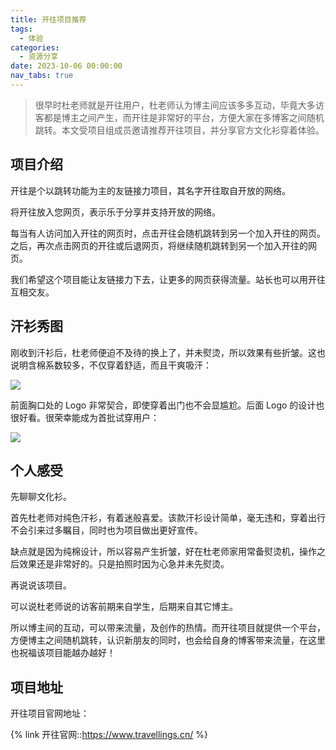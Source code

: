 ```yaml
---
title: 开往项目推荐
tags:
  - 体验
categories:
  - 资源分享
date: 2023-10-06 00:00:00
nav_tabs: true
---
```


> 很早时杜老师就是开往用户，杜老师认为博主间应该多多互动，毕竟大多访客都是博主之间产生，而开往是非常好的平台，方便大家在多博客之间随机跳转。本文受项目组成员邀请推荐开往项目，并分享官方文化衫穿着体验。

<!-- more -->

## 项目介绍

开往是个以跳转功能为主的友链接力项目，其名字开往取自开放的网络。

将开往放入您网页，表示乐于分享并支持开放的网络。

每当有人访问加入开往的网页时，点击开往会随机跳转到另一个加入开往的网页。之后，再次点击网页的开往或后退网页，将继续随机跳转到另一个加入开往的网页。

我们希望这个项目能让友链接力下去，让更多的网页获得流量。站长也可以用开往互相交友。

## 汗衫秀图

刚收到汗衫后，杜老师便迫不及待的换上了，并未熨烫，所以效果有些折皱。这也说明含棉系数较多，不仅穿着舒适，而且干爽吸汗：

![](https://cdn.dusays.com/2023/10/633-1.jpg)

前面胸口处的 Logo 非常契合，即使穿着出门也不会显尴尬。后面 Logo 的设计也很好看。很荣幸能成为首批试穿用户：

![](https://cdn.dusays.com/2023/10/633-2.jpg)

## 个人感受

先聊聊文化衫。

首先杜老师对纯色汗衫，有着迷般喜爱。该款汗衫设计简单，毫无违和，穿着出行不会引来过多瞩目，同时也为项目做出更好宣传。

缺点就是因为纯棉设计，所以容易产生折皱，好在杜老师家用常备熨烫机，操作之后效果还是非常好的。只是拍照时因为心急并未先熨烫。

再说说该项目。

可以说杜老师说的访客前期来自学生，后期来自其它博主。

所以博主间的互动，可以带来流量，及创作的热情。而开往项目就提供一个平台，方便博主之间随机跳转，认识新朋友的同时，也会给自身的博客带来流量，在这里也祝福该项目能越办越好！

## 项目地址

开往项目官网地址：

{% link 开往官网::https://www.travellings.cn/ %}